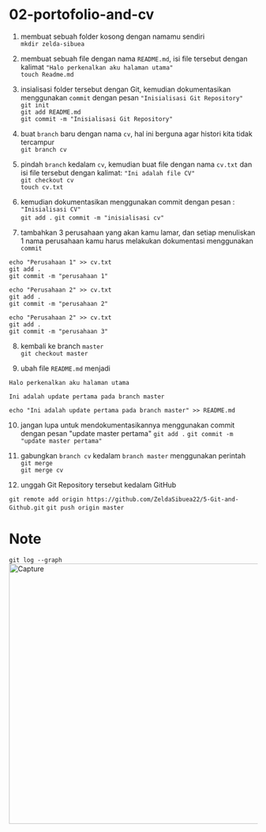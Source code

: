 # 02-portofolio-and-cv #

1. membuat sebuah folder kosong dengan namamu sendiri <br>
`mkdir zelda-sibuea`

2. membuat sebuah file dengan nama ```README.md```, isi file tersebut dengan kalimat ```"Halo perkenalkan aku halaman utama"``` <br>
 `touch Readme.md`
 
3. insialisasi folder tersebut dengan Git, kemudian dokumentasikan menggunakan ```commit``` dengan pesan ```"Inisialisasi Git Repository"``` <br>
  ```git init``` <br>
  ```git add README.md``` <br>
  ```git commit -m "Inisialisasi Git Repository"``` <br>
 4. buat ```branch``` baru dengan nama ```cv```, hal ini berguna agar histori kita tidak tercampur <br>
```git branch cv```

5. pindah ```branch``` kedalam ```cv```, kemudian buat file dengan nama ```cv.txt``` dan isi file tersebut dengan kalimat: ```"Ini adalah file CV"``` <br>
```git checkout cv``` <br>
```touch cv.txt```

6. kemudian dokumentasikan menggunakan commit dengan pesan : ```"Inisialisasi CV"``` <br>
`git add .`
`git commit -m "inisialisasi cv"`

7. tambahkan 3 perusahaan yang akan kamu lamar, dan setiap menuliskan 1 nama perusahaan kamu harus melakukan dokumentasi menggunakan ```commit``` <br>
```
echo "Perusahaan 1" >> cv.txt
git add .
git commit -m "perusahaan 1"

echo "Perusahaan 2" >> cv.txt
git add .
git commit -m "perusahaan 2"

echo "Perusahaan 2" >> cv.txt
git add .
git commit -m "perusahaan 3" 

```

8. kembali ke branch ```master``` <br>
```git checkout master```

9. ubah file ```README.md``` menjadi <br>
```
Halo perkenalkan aku halaman utama

Ini adalah update pertama pada branch master
``` 

```echo "Ini adalah update pertama pada branch master" >> README.md```


10. jangan lupa untuk mendokumentasikannya menggunakan commit dengan pesan
     "update master pertama"
    `git add .`
   `git commit -m "update master pertama"`

11. gabungkan ```branch cv``` kedalam ```branch master``` menggunakan perintah ```git merge``` <br>
```git merge cv```

11. unggah Git Repository tersebut kedalam GitHub <br>

```git remote add origin https://github.com/ZeldaSibuea22/5-Git-and-Github.git```
     ```git push origin master```

# Note
```git log --graph``` <br>
<img width="527" alt="Capture" src="https://user-images.githubusercontent.com/73489643/134215656-b2b568ba-2cdb-420c-aba4-9fccc4a8d465.PNG">



